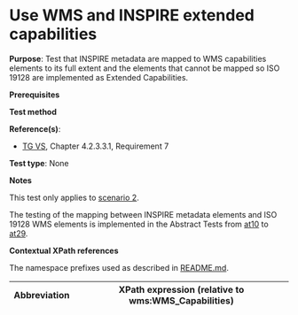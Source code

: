 # Use WMS and INSPIRE extended capabilities

**Purpose**: Test that INSPIRE metadata are mapped to WMS capabilities elements to its full extent and the elements that cannot be mapped so ISO 19128 are implemented as Extended Capabilities.

**Prerequisites**

**Test method**

**Reference(s)**:
* [TG VS](./README.md#ref_TG_VS), Chapter 4.2.3.3.1, Requirement 7

**Test type**: None

**Notes**

This test only applies to [scenario 2](./README.md#scenarios).

The testing of the mapping between INSPIRE metadata elements and ISO 19128 WMS elements is implemented in the Abstract Tests from [at10](./at10-getcapabilities-title-and-abstract.md) to [at29](./at29-getcapabilities-metadata-date.md).

**Contextual XPath references**

The namespace prefixes used as described in [README.md](./README.md#namespaces).

Abbreviation                                               |  XPath expression (relative to wms:WMS_Capabilities)
---------------------------------------------------------- | -------------------------------------------------------------------------


